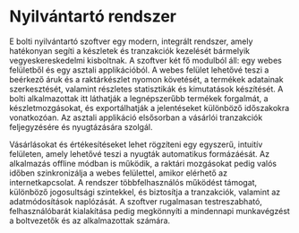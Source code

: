# Nyilvántartó rendszer 

E bolti nyilvántartó szoftver egy modern, integrált rendszer, amely hatékonyan segíti a készletek és tranzakciók kezelését bármelyik vegyeskereskedelmi kisboltnak. A szoftver két fő modulból áll: egy webes felületből és egy asztali applikációból. A webes felület lehetővé teszi a beérkező áruk és a raktárkészlet nyomon követését, a termékek adatainak szerkesztését, valamint részletes statisztikák és kimutatások készítését. A bolti alkalmazottak itt láthatják a legnépszerűbb termékek forgalmát, a készletmozgásokat, és exportálhatják a jelentéseket különböző időszakokra vonatkozóan. Az asztali applikáció elsősorban a vásárlói tranzakciók feljegyzésére és nyugtázására szolgál. 

Vásárlásokat és értékesítéseket lehet rögzíteni egy egyszerű, intuitív felületen, amely lehetővé teszi a nyugták automatikus formázáésát. Az alkalmazás offline módban is működik, a raktári mozgásokat pedig valós időben szinkronizálja a webes felülettel, amikor elérhető az internetkapcsolat. A rendszer többfelhasználós működést támogat, különböző jogosultsági szintekkel, és biztosítja a tranzakciók, valamint az adatmódosítások naplózását. A szoftver rugalmasan testreszabható, felhasználóbarát kialakítása pedig megkönnyíti a mindennapi munkavégzést a boltvezetők és az alkalmazottak számára.